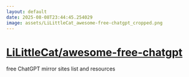 ```yaml
---
layout: default
date: 2025-08-08T23:44:45.254029
image: assets/LiLittleCat_awesome-free-chatgpt_cropped.png
---
```


# [LiLittleCat/awesome-free-chatgpt](https://github.com/LiLittleCat/awesome-free-chatgpt)

free ChatGPT mirror sites list and resources
